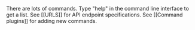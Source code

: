 There are lots of commands. Type "help" in the command line interface to get a list. See [[URLS]] for API endpoint specifications. See [[Command plugins]] for adding new commands.